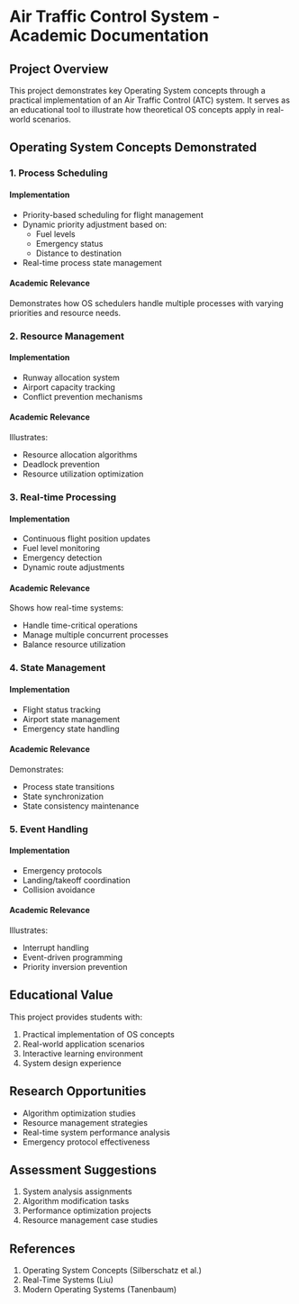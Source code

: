 # Air Traffic Control System - Academic Documentation

## Project Overview
This project demonstrates key Operating System concepts through a practical implementation of an Air Traffic Control (ATC) system. It serves as an educational tool to illustrate how theoretical OS concepts apply in real-world scenarios.

## Operating System Concepts Demonstrated

### 1. Process Scheduling
#### Implementation
- Priority-based scheduling for flight management
- Dynamic priority adjustment based on:
  - Fuel levels
  - Emergency status
  - Distance to destination
- Real-time process state management

#### Academic Relevance
Demonstrates how OS schedulers handle multiple processes with varying priorities and resource needs.

### 2. Resource Management
#### Implementation
- Runway allocation system
- Airport capacity tracking
- Conflict prevention mechanisms

#### Academic Relevance
Illustrates:
- Resource allocation algorithms
- Deadlock prevention
- Resource utilization optimization

### 3. Real-time Processing
#### Implementation
- Continuous flight position updates
- Fuel level monitoring
- Emergency detection
- Dynamic route adjustments

#### Academic Relevance
Shows how real-time systems:
- Handle time-critical operations
- Manage multiple concurrent processes
- Balance resource utilization

### 4. State Management
#### Implementation
- Flight status tracking
- Airport state management
- Emergency state handling

#### Academic Relevance
Demonstrates:
- Process state transitions
- State synchronization
- State consistency maintenance

### 5. Event Handling
#### Implementation
- Emergency protocols
- Landing/takeoff coordination
- Collision avoidance

#### Academic Relevance
Illustrates:
- Interrupt handling
- Event-driven programming
- Priority inversion prevention

## Educational Value
This project provides students with:
1. Practical implementation of OS concepts
2. Real-world application scenarios
3. Interactive learning environment
4. System design experience

## Research Opportunities
- Algorithm optimization studies
- Resource management strategies
- Real-time system performance analysis
- Emergency protocol effectiveness

## Assessment Suggestions
1. System analysis assignments
2. Algorithm modification tasks
3. Performance optimization projects
4. Resource management case studies

## References
1. Operating System Concepts (Silberschatz et al.)
2. Real-Time Systems (Liu)
3. Modern Operating Systems (Tanenbaum)